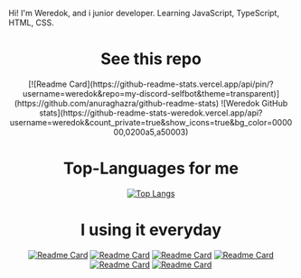  Hi! I'm Weredok, and i junior developer.
Learning JavaScript, TypeScript, HTML, CSS.
<h1 align="center">See this repo</h1>

<div align="center">
 [![Readme Card](https://github-readme-stats.vercel.app/api/pin/?username=weredok&repo=my-discord-selfbot&theme=transparent)](https://github.com/anuraghazra/github-readme-stats)
![Weredok GitHub stats](https://github-readme-stats-weredok.vercel.app/api?username=weredok&count_private=true&show_icons=true&bg_color=000000,0200a5,a50003)
<h1 align="center">Top-Languages for me</h1>

<div align="center">
  
[![Top Langs](https://github-readme-stats-weredok.vercel.app/api/top-langs/?username=weredok&theme=transparent&card_height=300&layout=compact&bg_color=000000,000000,000000&hide_title=true)](https://github.com/anuraghazra/github-readme-stats)

<h1 align="center">I using it everyday</h1>

<div align="center">
  
[![Readme Card](https://github-readme-stats.vercel.app/api/pin/?username=discordjs&repo=discord.js&theme=transparent)](https://github.com/anuraghazra/github-readme-stats)
[![Readme Card](https://github-readme-stats.vercel.app/api/pin/?username=discordjs&repo=discord-api-types&theme=transparent)](https://github.com/anuraghazra/github-readme-stats)
[![Readme Card](https://github-readme-stats.vercel.app/api/pin/?username=discordx-ts&repo=discordx&theme=transparent)](https://github.com/anuraghazra/github-readme-stats)
[![Readme Card](https://github-readme-stats.vercel.app/api/pin/?username=discord&repo=discord-api-docs&theme=transparent)](https://github.com/anuraghazra/github-readme-stats)
  [![Readme Card](https://github-readme-stats.vercel.app/api/pin/?username=nitreojs&repo=puregram&theme=transparent)](https://github.com/anuraghazra/github-readme-stats)
  [![Readme Card](https://github-readme-stats.vercel.app/api/pin/?username=axios&repo=axios&theme=transparent)](https://github.com/anuraghazra/github-readme-stats)

